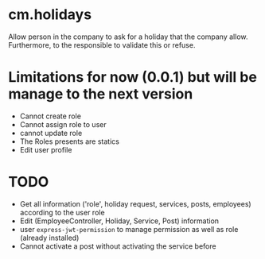 # cm.holidays
Allow person in the company to ask for a holiday that the company allow. Furthermore, to the responsible to validate this or refuse.

# Limitations for now (0.0.1) but will be manage to the next version
 - Cannot create role
 - Cannot assign role to user
 - cannot update role
 - The Roles presents are statics
 - Edit user profile

# TODO
 - Get all information ('role', holiday request, services, posts, employees) according to the user role
 - Edit (EmployeeController, Holiday, Service, Post) information
 - user `express-jwt-permission` to manage permission as well as role (already installed)
 - Cannot activate a post without activating the service before